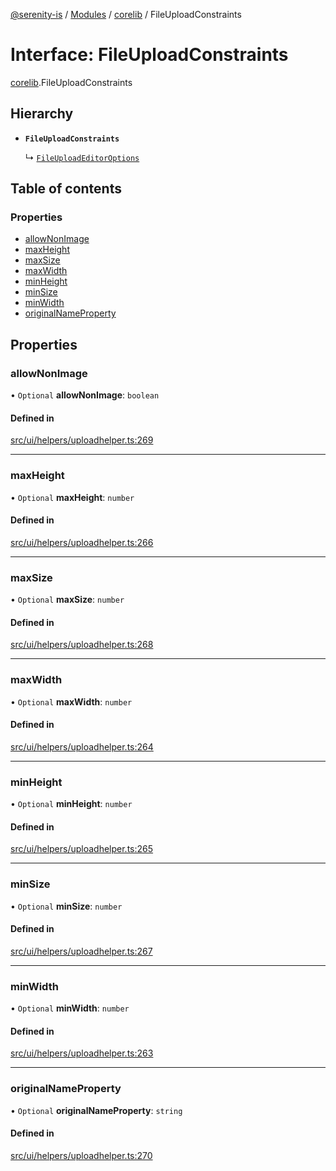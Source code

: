 [@serenity-is](../README.md) / [Modules](../modules.md) / [corelib](../modules/corelib.md) / FileUploadConstraints

# Interface: FileUploadConstraints

[corelib](../modules/corelib.md).FileUploadConstraints

## Hierarchy

- **`FileUploadConstraints`**

  ↳ [`FileUploadEditorOptions`](corelib.FileUploadEditorOptions.md)

## Table of contents

### Properties

- [allowNonImage](corelib.FileUploadConstraints.md#allownonimage)
- [maxHeight](corelib.FileUploadConstraints.md#maxheight)
- [maxSize](corelib.FileUploadConstraints.md#maxsize)
- [maxWidth](corelib.FileUploadConstraints.md#maxwidth)
- [minHeight](corelib.FileUploadConstraints.md#minheight)
- [minSize](corelib.FileUploadConstraints.md#minsize)
- [minWidth](corelib.FileUploadConstraints.md#minwidth)
- [originalNameProperty](corelib.FileUploadConstraints.md#originalnameproperty)

## Properties

### allowNonImage

• `Optional` **allowNonImage**: `boolean`

#### Defined in

[src/ui/helpers/uploadhelper.ts:269](https://github.com/serenity-is/serenity/blob/master/packages/corelib/src/ui/helpers/uploadhelper.ts#L269)

___

### maxHeight

• `Optional` **maxHeight**: `number`

#### Defined in

[src/ui/helpers/uploadhelper.ts:266](https://github.com/serenity-is/serenity/blob/master/packages/corelib/src/ui/helpers/uploadhelper.ts#L266)

___

### maxSize

• `Optional` **maxSize**: `number`

#### Defined in

[src/ui/helpers/uploadhelper.ts:268](https://github.com/serenity-is/serenity/blob/master/packages/corelib/src/ui/helpers/uploadhelper.ts#L268)

___

### maxWidth

• `Optional` **maxWidth**: `number`

#### Defined in

[src/ui/helpers/uploadhelper.ts:264](https://github.com/serenity-is/serenity/blob/master/packages/corelib/src/ui/helpers/uploadhelper.ts#L264)

___

### minHeight

• `Optional` **minHeight**: `number`

#### Defined in

[src/ui/helpers/uploadhelper.ts:265](https://github.com/serenity-is/serenity/blob/master/packages/corelib/src/ui/helpers/uploadhelper.ts#L265)

___

### minSize

• `Optional` **minSize**: `number`

#### Defined in

[src/ui/helpers/uploadhelper.ts:267](https://github.com/serenity-is/serenity/blob/master/packages/corelib/src/ui/helpers/uploadhelper.ts#L267)

___

### minWidth

• `Optional` **minWidth**: `number`

#### Defined in

[src/ui/helpers/uploadhelper.ts:263](https://github.com/serenity-is/serenity/blob/master/packages/corelib/src/ui/helpers/uploadhelper.ts#L263)

___

### originalNameProperty

• `Optional` **originalNameProperty**: `string`

#### Defined in

[src/ui/helpers/uploadhelper.ts:270](https://github.com/serenity-is/serenity/blob/master/packages/corelib/src/ui/helpers/uploadhelper.ts#L270)
